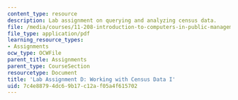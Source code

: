 ```yaml
---
content_type: resource
description: Lab assignment on querying and analyzing census data.
file: /media/courses/11-208-introduction-to-computers-in-public-management-ii-january-iap-2002/7c4e88794dc69b17c12af05a4f615702_11208labD1.pdf
file_type: application/pdf
learning_resource_types:
- Assignments
ocw_type: OCWFile
parent_title: Assignments
parent_type: CourseSection
resourcetype: Document
title: 'Lab Assignment D: Working with Census Data I'
uid: 7c4e8879-4dc6-9b17-c12a-f05a4f615702
---
```

